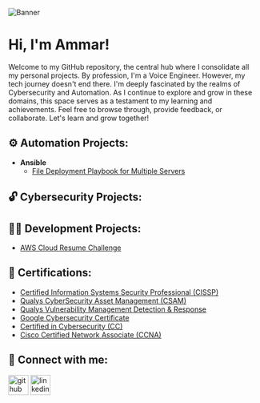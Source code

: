 ![Banner](https://github.com/saadeghi/saadeghi/blob/master/dino.gif)

<h1> Hi, I'm Ammar! </h1>

Welcome to my GitHub repository, the central hub where I consolidate all my personal projects. By profession, I'm a Voice Engineer. However, my tech journey doesn't end there. I'm deeply fascinated by the realms of Cybersecurity and Automation. As I continue to explore and grow in these domains, this space serves as a testament to my learning and achievements. Feel free to browse through, provide feedback, or collaborate. Let's learn and grow together!

<!--<h2>👨‍💻 Software Development Projects:</h2>

- <b>Data Structures and Algorithms Practice (AlgoExpert)</b>
  - [Praciting DS & Algos in Python](https://github.com/joshmadakor1/Algorithms-Practice)
- <b>Full Stack Web App (React, NodeJS, Azure, and Machine Learning Components)</b>
  - [Image Analysis Middleware](https://github.com/joshmadakor1/4chan-Image-Analysis-Middleware-C964) <b><i>(Potentially NSFW)</b></i>
- <b>PowerShell</b>
  - [Windows EventLog: Failed RDP Logins Source IP to full GeoData Conversion](https://github.com/joshmadakor1/Sentinel-Lab)
  - [JWipe (Disk Wiping Utility)](https://github.com/joshmadakor1/Jwipe.PowerShell)
  - [Active Directory Bulk User Creation](https://github.com/joshmadakor1/AD_PS)
  - [FIM (File Integrity Monitor)](https://github.com/joshmadakor1/PowerShell-Integrity-FIM)
- <b>C# (.NET Desktop Applications)</b>
  - [Ransomware Proof of Concept (Encrypter)](https://github.com/joshmadakor1/EncrypterPOC)
  - [Ransomware Proof of Concept (Decrypter)](https://github.com/joshmadakor1/DecrypterPOC)
  - [Keylogger with Email Capability](https://github.com/joshmadakor1/Key-Logger-With-Email)
- <b>Python</b>
  - [Package Delivery Application (Datastructures and Algorithms Demo)](https://github.com/joshmadakor1/Package-Delivery-Pathfinding-Algorithm)
-->
<h2>⚙️ Automation Projects:</h2>

- <b>Ansible</b>
  - [File Deployment Playbook for Multiple Servers](https://github.com/NotMhoo/AnsiblePlaybooks)

<h2>🔓 Cybersecurity Projects:</h2>

<h2>👨‍💻 Development Projects:</h2>

  - [AWS Cloud Resume Challenge](https://github.com/NotMhoo/aws-cloud-resume-challenge)

<h2>📄 Certifications:</h2>

  - [Certified Information Systems Security Professional (CISSP)](https://www.isc2.org/certifications/cissp)
  - [Qualys CyberSecurity Asset Management (CSAM)](https://www.qualys.com/training/course/cybersecurity-asset-management-csam/)
  - [Qualys Vulnerability Management Detection & Response](https://www.qualys.com/training/course/vmdr/)
  - [Google Cybersecurity Certificate](https://www.coursera.org/professional-certificates/google-cybersecurity)
  - [Certified in Cybersecurity (CC)](https://www.isc2.org/certifications/cc)
  - [Cisco Certified Network Associate (CCNA)](https://www.cisco.com/c/en/us/training-events/training-certifications/certifications/associate/ccna.html)

<h2> 🤳 Connect with me:</h2>

[<img src='https://cdn.jsdelivr.net/npm/simple-icons@3.0.1/icons/github.svg' alt='github' height='40'>](https://github.com/NotMhoo)  [<img src='https://cdn.jsdelivr.net/npm/simple-icons@3.0.1/icons/linkedin.svg' alt='linkedin' height='40'>](https://www.linkedin.com/in/asyafiqsharifuddin/)

<!--
**joshmadakor1/joshmadakor1** is a ✨ _special_ ✨ repository because its `README.md` (this file) appears on your GitHub profile.

Here are some ideas to get you started:

- 🔭 I’m currently working on ...
- 🌱 I’m currently learning ...
- 👯 I’m looking to collaborate on ...
- 🤔 I’m looking for help with ...
- 💬 Ask me about ...
- 📫 How to reach me: ...
- 😄 Pronouns: ...
- ⚡ Fun fact: ...
-->
